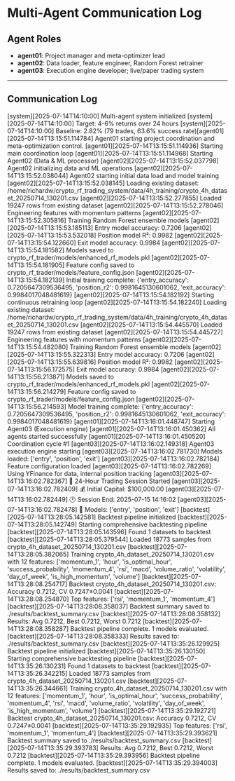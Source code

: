 # Multi-Agent Communication Log

## Agent Roles
- **agent01**: Project manager and meta-optimizer lead
- **agent02**: Data loader, feature engineer, Random Forest retrainer
- **agent03**: Execution engine developer; live/paper trading system

---

## Communication Log

[system][2025-07-14T14:10:00] Multi-agent system initialized
[system][2025-07-14T14:10:00] Target: 4-6% returns over 24 hours
[system][2025-07-14T14:10:00] Baseline: 2.82% (79 trades, 63.6% success rate)[agent01][2025-07-14T13:15:51.114784] Agent01 starting project coordination and meta-optimization control.
[agent01][2025-07-14T13:15:51.114936] Starting main coordination loop
[agent01][2025-07-14T13:15:51.114968] Starting Agent02 (Data & ML processor)
[agent02][2025-07-14T13:15:52.037798] Agent02 initializing data and ML operations
[agent02][2025-07-14T13:15:52.038044] Agent02 starting initial data load and model training
[agent02][2025-07-14T13:15:52.038145] Loading existing dataset: /home/richardw/crypto_rf_trading_system/data/4h_training/crypto_4h_dataset_20250714_130201.csv
[agent02][2025-07-14T13:15:52.277855] Loaded 19247 rows from existing dataset
[agent02][2025-07-14T13:15:52.278046] Engineering features with momentum patterns
[agent02][2025-07-14T13:15:52.305816] Training Random Forest ensemble models
[agent02][2025-07-14T13:15:53.185113] Entry model accuracy: 0.7206
[agent02][2025-07-14T13:15:53.532018] Position model R²: 0.9982
[agent02][2025-07-14T13:15:54.122660] Exit model accuracy: 0.9984
[agent02][2025-07-14T13:15:54.181582] Models saved to crypto_rf_trader/models/enhanced_rf_models.pkl
[agent02][2025-07-14T13:15:54.181905] Feature config saved to crypto_rf_trader/models/feature_config.json
[agent02][2025-07-14T13:15:54.182139] Initial training complete: {'entry_accuracy': 0.7205647309536495, 'position_r2': 0.9981645130601062, 'exit_accuracy': 0.9984017048481619}
[agent02][2025-07-14T13:15:54.182192] Starting continuous retraining loop
[agent02][2025-07-14T13:15:54.182240] Loading existing dataset: /home/richardw/crypto_rf_trading_system/data/4h_training/crypto_4h_dataset_20250714_130201.csv
[agent02][2025-07-14T13:15:54.445570] Loaded 19247 rows from existing dataset
[agent02][2025-07-14T13:15:54.445727] Engineering features with momentum patterns
[agent02][2025-07-14T13:15:54.482080] Training Random Forest ensemble models
[agent02][2025-07-14T13:15:55.322313] Entry model accuracy: 0.7206
[agent02][2025-07-14T13:15:55.639816] Position model R²: 0.9982
[agent02][2025-07-14T13:15:56.172575] Exit model accuracy: 0.9984
[agent02][2025-07-14T13:15:56.213871] Models saved to crypto_rf_trader/models/enhanced_rf_models.pkl
[agent02][2025-07-14T13:15:56.214279] Feature config saved to crypto_rf_trader/models/feature_config.json
[agent02][2025-07-14T13:15:56.214593] Model training complete: {'entry_accuracy': 0.7205647309536495, 'position_r2': 0.9981645130601062, 'exit_accuracy': 0.9984017048481619}
[agent01][2025-07-14T13:16:01.448747] Starting Agent03 (Execution engine)
[agent01][2025-07-14T13:16:01.450362] All agents started successfully
[agent01][2025-07-14T13:16:01.450520] Coordination cycle #1
[agent03][2025-07-14T13:16:02.149318] Agent03 execution engine starting
[agent03][2025-07-14T13:16:02.781730] Models loaded: ['entry', 'position', 'exit']
[agent03][2025-07-14T13:16:02.782184] Feature configuration loaded
[agent03][2025-07-14T13:16:02.782269] Using YFinance for data, internal position tracking
[agent03][2025-07-14T13:16:02.782367] 🚀 24-Hour Trading Session Started
[agent03][2025-07-14T13:16:02.782409] 💰 Initial Capital: $100,000.00
[agent03][2025-07-14T13:16:02.782449] 🕐 Session End: 2025-07-15 14:16:02
[agent03][2025-07-14T13:16:02.782478] 🤖 Models: ['entry', 'position', 'exit']
[backtest][2025-07-14T13:28:05.142581] Backtest pipeline initialized
[backtest][2025-07-14T13:28:05.142749] Starting comprehensive backtesting pipeline
[backtest][2025-07-14T13:28:05.143596] Found 1 datasets to backtest
[backtest][2025-07-14T13:28:05.379544] Loaded 18773 samples from crypto_4h_dataset_20250714_130201.csv
[backtest][2025-07-14T13:28:05.382065] Training crypto_4h_dataset_20250714_130201.csv with 12 features: ['momentum_1', 'hour', 'is_optimal_hour', 'success_probability', 'momentum_4', 'rsi', 'macd', 'volume_ratio', 'volatility', 'day_of_week', 'is_high_momentum', 'volume']
[backtest][2025-07-14T13:28:08.254717] Backtest crypto_4h_dataset_20250714_130201.csv: Accuracy 0.7212, CV 0.7247±0.0041
[backtest][2025-07-14T13:28:08.254870] Top features: ['rsi', 'momentum_1', 'momentum_4']
[backtest][2025-07-14T13:28:08.358037] Backtest summary saved to ./results/backtest_summary.csv
[backtest][2025-07-14T13:28:08.358132] Results: Avg 0.7212, Best 0.7212, Worst 0.7212
[backtest][2025-07-14T13:28:08.358287] Backtest pipeline complete. 1 models evaluated.
[backtest][2025-07-14T13:28:08.358333] Results saved to: ./results/backtest_summary.csv
[backtest][2025-07-14T13:35:26.129925] Backtest pipeline initialized
[backtest][2025-07-14T13:35:26.130150] Starting comprehensive backtesting pipeline
[backtest][2025-07-14T13:35:26.130231] Found 1 datasets to backtest
[backtest][2025-07-14T13:35:26.342215] Loaded 18773 samples from crypto_4h_dataset_20250714_130201.csv
[backtest][2025-07-14T13:35:26.344661] Training crypto_4h_dataset_20250714_130201.csv with 12 features: ['momentum_1', 'hour', 'is_optimal_hour', 'success_probability', 'momentum_4', 'rsi', 'macd', 'volume_ratio', 'volatility', 'day_of_week', 'is_high_momentum', 'volume']
[backtest][2025-07-14T13:35:29.192721] Backtest crypto_4h_dataset_20250714_130201.csv: Accuracy 0.7212, CV 0.7247±0.0041
[backtest][2025-07-14T13:35:29.192935] Top features: ['rsi', 'momentum_1', 'momentum_4']
[backtest][2025-07-14T13:35:29.393621] Backtest summary saved to ./results/backtest_summary.csv
[backtest][2025-07-14T13:35:29.393783] Results: Avg 0.7212, Best 0.7212, Worst 0.7212
[backtest][2025-07-14T13:35:29.393956] Backtest pipeline complete. 1 models evaluated.
[backtest][2025-07-14T13:35:29.394003] Results saved to: ./results/backtest_summary.csv
